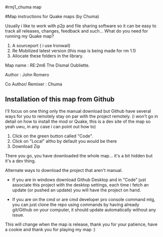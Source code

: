 #rmj1_chuma map

#Map instructions for Quake maps (by Chuma)

Usually i like to work with p2p and file sharing software so it can be easy to track all releases, changes, feedback and such... What do you need for running my Quake map?

1. A sourceport ( i use Ironwail)
2. Re Mobilized latest version (this map is being made for rm 1.1)
3. Allocate these folders in the library.


Map name : RE:2m6 The Dismal Oubliette.

Author : John Romero

Co Author/ Remixer : Chuma



## Installation of this map from Github

I'll focus on one thing only the manual download but Github have several ways for you to remotely stay on par with the project remotely. (i won't go in detail on how to install the mod or Quake, this is a dev site of the map so yeah uwu, in any case i can point out how to)

1. Click on the green button called "Code".
2. Click on "Local" altho by default you would be there
3. Download Zip

There you go, you have downloaded the whole map... it's a bit hidden but it's a dev thing.

Alternate ways to download the project that aren't manual.

- If you are in windows download Github Desktop and in "Code" just associate this project with the desktop settings, each time i fetch an update (or pushed an update) you will have the project on hand.

- If you are on the cmd or are cmd developer pro console command mlg, you can just clone the repo using commands by having already git/Github on your computer, it should update automatically without any issue.

This will change when the map is release, thank you for your patience, have a cookie and thank you for playing my map :)
